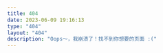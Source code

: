 ```yaml
---
title: 404
date: 2023-06-09 19:16:13
type: "404"
layout: "404"
description: "Oops～，我崩溃了！找不到你想要的页面 :("
---
```

